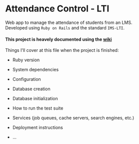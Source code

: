 # Attendance Control - LTI
Web app to manage the attendance of students from an LMS.  
Developed using `Ruby on Rails` and the standard `IMS-LTI`.

#### This project is heavely documented using the [wiki](https://github.com/brdebr/AttndCtrl/wiki)

Things I'll cover at this file when the project is finished:

* Ruby version

* System dependencies

* Configuration

* Database creation

* Database initialization

* How to run the test suite

* Services (job queues, cache servers, search engines, etc.)

* Deployment instructions

* ...
